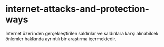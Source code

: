 # internet-attacks-and-protection-ways
 İnternet üzerinden gerçekleştirilen saldırılar ve saldırılara karşı alınabilcek önlemler hakkında ayrıntılı bir araştırma içermektedir.
